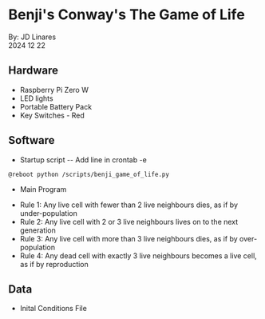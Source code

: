 # Benji's Conway's The Game of Life  
By: JD Linares  
2024 12 22

## Hardware
- Raspberry Pi Zero W 
- LED lights
- Portable Battery Pack
- Key Switches - Red

## Software
- Startup script
-- Add line in crontab -e
```
@reboot python /scripts/benji_game_of_life.py
```
- Main Program
* Rule 1: Any live cell with fewer than 2 live neighbours dies, as if by under-population
* Rule 2: Any live cell with 2 or 3 live neighbours lives on to the next generation
* Rule 3: Any live cell with more than 3 live neighbours dies, as if by over-population
* Rule 4: Any dead cell with exactly 3 live neighbours becomes a live cell, as if by reproduction

## Data
- Inital Conditions File

